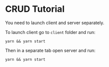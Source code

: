 # CRUD Tutorial

You need to launch client and server separately.

To launch client go to `client` folder and run:

```
yarn && yarn start
```

Then in a separate tab open server and run:

```
yarn && yarn start
```
